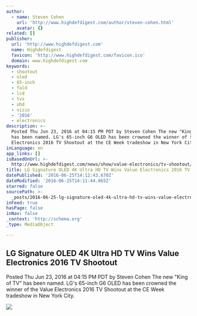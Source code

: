 ```yaml
---
author:
  - name: Steven Cohen
    url: 'http://www.highdefdigest.com/author/steven-cohen.html'
    avatar: {}
related: []
publisher:
  url: 'http://www.highdefdigest.com'
  name: Highdefdigest
  favicon: 'http://www.highdefdigest.com/favicon.ico'
  domain: www.highdefdigest.com
keywords:
  - shootout
  - oled
  - 65-inch
  - fald
  - lcd
  - tvs
  - uhd
  - vizio
  - '2016'
  - electronics
description: >-
  Posted Thu Jun 23, 2016 at 04:15 PM PDT by Steven Cohen The new "King of TV"
  has been named. LG's 65-inch G6 OLED has been crowned the winner of the Value
  Electronics 2016 TV Shootout at the CE Week tradeshow in New York City.
inLanguage: en
app_links: []
isBasedOnUrl: >-
  http://www.highdefdigest.com/news/show/value-electronics/tv-shootout/4K/Ultra_HD/hdr/OLED/LCD/LG/Sony/Samsung/ce-week/lg-signature-oled-4k-ultra-hd-tv-wins-value-electronics-2016-tv-shootout/33006
title: LG Signature OLED 4K Ultra HD TV Wins Value Electronics 2016 TV Shootout
datePublished: '2016-06-25T14:12:43.670Z'
dateModified: '2016-06-25T14:11:44.865Z'
starred: false
sourcePath: >-
  _posts/2016-06-25-lg-signature-oled-4k-ultra-hd-tv-wins-value-electronics-2016.md
inFeed: true
hasPage: false
inNav: false
_context: 'http://schema.org'
_type: MediaObject

---
```

<article style=""><h1>LG Signature OLED 4K Ultra HD TV Wins Value Electronics 2016 TV Shootout</h1><p>Posted Thu Jun 23, 2016 at 04:15 PM PDT by Steven Cohen The new "King of TV" has been named. LG's 65-inch G6 OLED has been crowned the winner of the Value Electronics 2016 TV Shootout at the CE Week tradeshow in New York City.</p><img src="http://www.highdefdigest.com/uploads/jb/lgoled20161.jpg" /></article>